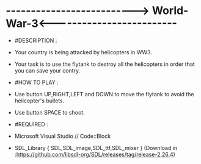 # --------------------------> World-War-3<-------------------------

- #DESCRIPTION :
- Your country is being attacked by helicopters in WW3.
- Your task is to use the flytank to destroy all the helicopters in order that you can save your contry.

- #HOW TO PLAY :
- Use button UP,RIGHT,LEFT and DOWN to move the flytank to avoid the helicopter's bullets.
- Use button SPACE to shoot.

-  #REQUIRED :
- Microsoft Visual Studio // Code::Block
- SDL_Library { SDL,SDL_image,SDL_ttf,SDL_mixer } (Download in :https://github.com/libsdl-org/SDL/releases/tag/release-2.26.4)

